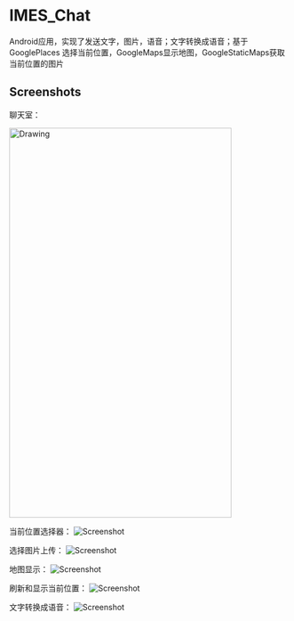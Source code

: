 # IMES_Chat
Android应用，实现了发送文字，图片，语音；文字转换成语音；基于GooglePlaces 选择当前位置，GoogleMaps显示地图，GoogleStaticMaps获取当前位置的图片

Screenshots
-----------
聊天室：   

<img src="app/src/main/1.png" alt="Drawing" width="400px" height="700px"/>

当前位置选择器：
![Screenshot](app/src/main/2.png)

选择图片上传：
![Screenshot](app/src/main/3.png)

地图显示：
![Screenshot](app/src/main/4.png)

刷新和显示当前位置：
![Screenshot](app/src/main/5.jpg)

文字转换成语音：
![Screenshot](app/src/main/6.jpg)
